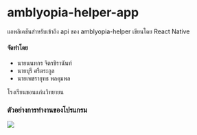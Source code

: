 
# amblyopia-helper-app
แอพลิเคชันสำหรับเข้าถึง api ของ amblyopia-helper เขียนโดย React Native
#### จัดทำโดย
-   นายนนทกร จิตรชิรานันท์
-   นายบุรี ศรีตระกูล
-   นายเพชรายุทธ พลคุมพล
 

โรงเรียนขอนแก่นวิทยายน

### ตัวอย่างการทำงานของโปรแกรม
![](https://scontent.fbkk5-4.fna.fbcdn.net/v/t1.15752-9/32869085_1686150614787769_6231811325303980032_n.jpg?_nc_cat=0&oh=8d1632436935c0fdee096b4463d151c8&oe=5B8977D2)
